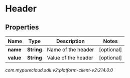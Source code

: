 # Header


## Properties

| Name | Type | Description | Notes |
| ------------ | ------------- | ------------- | ------------- |
| **name** | **String** | Name of the header |  [optional] |
| **value** | **String** | Value of the header |  [optional] |




_com.mypurecloud.sdk.v2:platform-client-v2:214.0.0_
